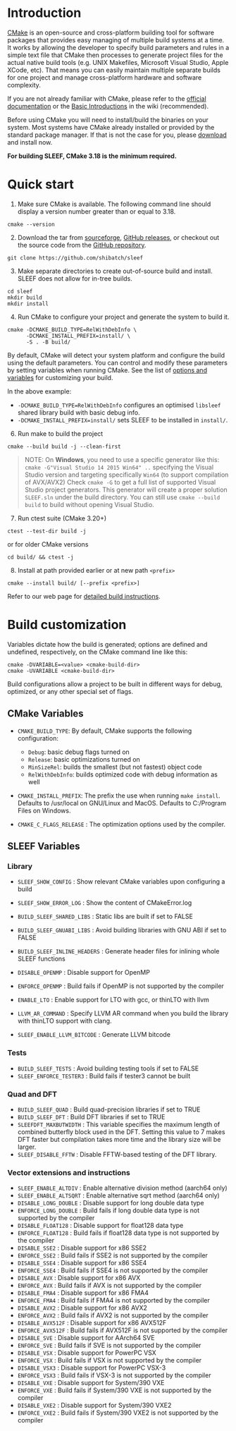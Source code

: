 # Introduction

[CMake](http://www.cmake.org/) is an open-source and cross-platform building
tool for software packages that provides easy managing of multiple build systems
at a time. It works by allowing the developer to specify build parameters and
rules in a simple text file that CMake then processes to generate project files
for the actual native build tools (e.g. UNIX Makefiles, Microsoft Visual Studio,
Apple XCode, etc). That means you can easily maintain multiple separate builds
for one project and manage cross-platform hardware and software complexity.

If you are not already familiar with CMake, please refer to the [official
documentation](https://cmake.org/documentation/) or the
[Basic Introductions](https://cmake.org/Wiki/CMake#Basic_Introductions) in the
wiki (recommended).

Before using CMake you will need to install/build the binaries on your system.
Most systems have CMake already installed or provided by the standard package
manager. If that is not the case for you, please
[download](https://cmake.org/download/) and install now.

**For building SLEEF, CMake 3.18 is the minimum required.**

# Quick start

1. Make sure CMake is available. The following command line should display a
version number greater than or equal to 3.18.

```
cmake --version
```

2. Download the tar from [sourceforge][forge_url],
[GitHub releases][release_url], or checkout out the source code from the
[GitHub repository][repo_url].

```
git clone https://github.com/shibatch/sleef
```

3. Make separate directories to create out-of-source build and install. SLEEF
does not allow for in-tree builds.

```
cd sleef
mkdir build
mkdir install
```

4. Run CMake to configure your project and generate the system to build it.

```
cmake -DCMAKE_BUILD_TYPE=RelWithDebInfo \
      -DCMAKE_INSTALL_PREFIX=install/ \
      -S . -B build/
```

By default, CMake will detect your system platform and configure the build
using the default parameters. You can control and modify these parameters by
setting variables when running CMake. See the list of
[options and variables](#build-customization) for customizing your build.

In the above example:
- `-DCMAKE_BUILD_TYPE=RelWithDebInfo` configures an optimised `libsleef`
shared library build with basic debug info.
- `-DCMAKE_INSTALL_PREFIX=install/` sets SLEEF to be installed in `install/`.

6. Run make to build the project

```
cmake --build build -j --clean-first
```

> NOTE: On **Windows**, you need to use a specific generator like this:
> `cmake -G"Visual Studio 14 2015 Win64" ..` specifying the Visual Studio version
> and targeting specifically `Win64` (to support compilation of AVX/AVX2)
> Check `cmake -G` to get a full list of supported Visual Studio project generators.
> This generator will create a proper solution `SLEEF.sln` under the build
> directory.
> You can still use `cmake --build build` to build without opening Visual Studio.

7. Run ctest suite (CMake 3.20+)

```
ctest --test-dir build -j
```

or for older CMake versions

```
cd build/ && ctest -j
```

8. Install at path provided earlier or at new path `<prefix>`

```
cmake --install build/ [--prefix <prefix>]
```

Refer to our web page for [detailed build instructions][build_info_url].

# Build customization

Variables dictate how the build is generated; options are defined and undefined,
respectively, on the CMake command line like this:

```
cmake -DVARIABLE=<value> <cmake-build-dir>
cmake -UVARIABLE <cmake-build-dir>
```

Build configurations allow a project to be built in different ways for debug,
optimized, or any other special set of flags.


## CMake Variables

- `CMAKE_BUILD_TYPE`: By default, CMake supports the following configuration:
  * `Debug`: basic debug flags turned on
  * `Release`: basic optimizations turned on
  * `MinSizeRel`: builds the smallest (but not fastest) object code
  * `RelWithDebInfo`: builds optimized code with debug information as well

- `CMAKE_INSTALL_PREFIX`: The prefix the use when running `make install`.
			  Defaults to /usr/local on GNU/Linux and MacOS.
			  Defaults to C:/Program Files on Windows.

- `CMAKE_C_FLAGS_RELEASE` : The optimization options used by the compiler.

## SLEEF Variables

### Library

- `SLEEF_SHOW_CONFIG` : Show relevant CMake variables upon configuring a build
- `SLEEF_SHOW_ERROR_LOG` : Show the content of CMakeError.log

- `BUILD_SLEEF_SHARED_LIBS` : Static libs are built if set to FALSE
- `BUILD_SLEEF_GNUABI_LIBS` : Avoid building libraries with GNU ABI if set to FALSE
- `BUILD_SLEEF_INLINE_HEADERS` : Generate header files for inlining whole SLEEF functions

- `DISABLE_OPENMP` : Disable support for OpenMP
- `ENFORCE_OPENMP` : Build fails if OpenMP is not supported by the compiler

- `ENABLE_LTO` : Enable support for LTO with gcc, or thinLTO with llvm
- `LLVM_AR_COMMAND` : Specify LLVM AR command when you build the library with thinLTO support with clang.
- `SLEEF_ENABLE_LLVM_BITCODE` : Generate LLVM bitcode

### Tests

- `BUILD_SLEEF_TESTS` : Avoid building testing tools if set to FALSE
- `SLEEF_ENFORCE_TESTER3` : Build fails if tester3 cannot be built

### Quad and DFT

- `BUILD_SLEEF_QUAD` : Build quad-precision libraries if set to TRUE
- `BUILD_SLEEF_DFT` : Build DFT libraries if set to TRUE
- `SLEEFDFT_MAXBUTWIDTH` : This variable specifies the maximum length of combined butterfly block used in the DFT. Setting this value to 7 makes DFT faster but compilation takes more time and the library size will be larger.
- `SLEEF_DISABLE_FFTW` : Disable FFTW-based testing of the DFT library.

### Vector extensions and instructions

- `SLEEF_ENABLE_ALTDIV` : Enable alternative division method (aarch64 only)
- `SLEEF_ENABLE_ALTSQRT` : Enable alternative sqrt method (aarch64 only)
- `DISABLE_LONG_DOUBLE` : Disable support for long double data type
- `ENFORCE_LONG_DOUBLE` : Build fails if long double data type is not supported by the compiler
- `DISABLE_FLOAT128` : Disable support for float128 data type
- `ENFORCE_FLOAT128` : Build fails if float128 data type is not supported by the compiler
- `DISABLE_SSE2` : Disable support for x86 SSE2
- `ENFORCE_SSE2` : Build fails if SSE2 is not supported by the compiler
- `DISABLE_SSE4` : Disable support for x86 SSE4
- `ENFORCE_SSE4` : Build fails if SSE4 is not supported by the compiler
- `DISABLE_AVX` : Disable support for x86 AVX
- `ENFORCE_AVX` : Build fails if AVX is not supported by the compiler
- `DISABLE_FMA4` : Disable support for x86 FMA4
- `ENFORCE_FMA4` : Build fails if FMA4 is not supported by the compiler
- `DISABLE_AVX2` : Disable support for x86 AVX2
- `ENFORCE_AVX2` : Build fails if AVX2 is not supported by the compiler
- `DISABLE_AVX512F` : Disable support for x86 AVX512F
- `ENFORCE_AVX512F` : Build fails if AVX512F is not supported by the compiler
- `DISABLE_SVE` : Disable support for AArch64 SVE
- `ENFORCE_SVE` : Build fails if SVE is not supported by the compiler
- `DISABLE_VSX` : Disable support for PowerPC VSX
- `ENFORCE_VSX` : Build fails if VSX is not supported by the compiler
- `DISABLE_VSX3` : Disable support for PowerPC VSX-3
- `ENFORCE_VSX3` : Build fails if VSX-3 is not supported by the compiler
- `DISABLE_VXE` : Disable support for System/390 VXE
- `ENFORCE_VXE` : Build fails if System/390 VXE is not supported by the compiler
- `DISABLE_VXE2` : Disable support for System/390 VXE2
- `ENFORCE_VXE2` : Build fails if System/390 VXE2 is not supported by the compiler

<!-- Repository links -->

[build_info_url]: https://sleef.org/compile.xhtml
[repo_url]: https://github.com/shibatch/sleef
[release_url]: https://github.com/shibatch/sleef/releases
[forge_url]: https://sourceforge.net/projects/sleef
